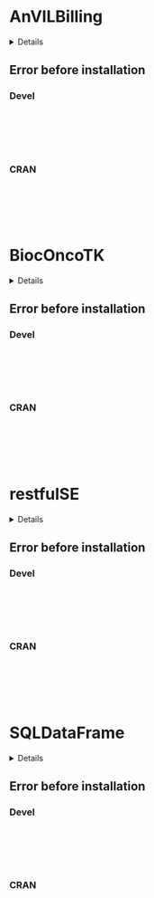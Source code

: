 # AnVILBilling

<details>

* Version: NA
* GitHub: NA
* Source code: https://github.com/cran/AnVILBilling
* Number of recursive dependencies: 107

Run `revdepcheck::cloud_details(, "AnVILBilling")` for more info

</details>

## Error before installation

### Devel

```






```
### CRAN

```






```
# BiocOncoTK

<details>

* Version: NA
* GitHub: NA
* Source code: https://github.com/cran/BiocOncoTK
* Number of recursive dependencies: 217

Run `revdepcheck::cloud_details(, "BiocOncoTK")` for more info

</details>

## Error before installation

### Devel

```






```
### CRAN

```






```
# restfulSE

<details>

* Version: NA
* GitHub: NA
* Source code: https://github.com/cran/restfulSE
* Number of recursive dependencies: 135

Run `revdepcheck::cloud_details(, "restfulSE")` for more info

</details>

## Error before installation

### Devel

```






```
### CRAN

```






```
# SQLDataFrame

<details>

* Version: NA
* GitHub: NA
* Source code: https://github.com/cran/SQLDataFrame
* Number of recursive dependencies: 97

Run `revdepcheck::cloud_details(, "SQLDataFrame")` for more info

</details>

## Error before installation

### Devel

```






```
### CRAN

```






```
